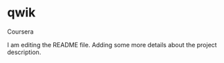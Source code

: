 # qwik
Coursera

I am editing the README file. Adding some more details about the project description.

